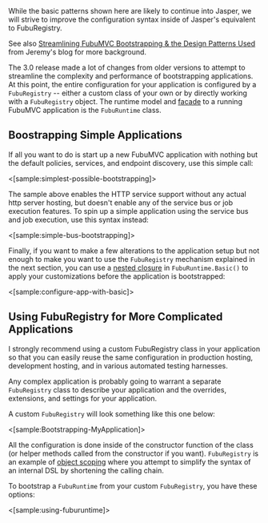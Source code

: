 <!--Title:Bootstrapping FubuMVC Applications-->
<!--Url:bootstrapping-->

<div class="alert alert-success">While the basic patterns shown here are likely to continue into Jasper, we will strive to improve the configuration syntax
inside of Jasper's equivalent to FubuRegistry.</div>

See also [Streamlining FubuMVC Bootstrapping & the Design Patterns Used](https://jeremydmiller.com/2015/08/19/streamlining-fubumvc-bootstrapping-the-design-patterns-used/)
from Jeremy's blog for more background. 

The 3.0 release made a lot of changes from older versions to attempt to streamline the complexity and performance of bootstrapping
applications. At this point, the entire configuration for your application is configured by a `FubuRegistry` -- either a custom class
of your own or by directly working with a `FubuRegistry` object. The runtime model and [facade](https://en.wikipedia.org/wiki/Facade_pattern) to a running FubuMVC application is 
the `FubuRuntime` class. 

## Boostrapping Simple Applications

If all you want to do is start up a new FubuMVC application with nothing but the default policies,
services, and endpoint discovery, use this simple call:

<[sample:simplest-possible-bootstrapping]>

The sample above enables the HTTP service support without any actual http server hosting, but doesn't
enable any of the service bus or job execution features. To spin up a simple application using the
service bus and job execution, use this syntax instead:

<[sample:simple-bus-bootstrapping]>

Finally, if you want to make a few alterations to the application setup but not enough to make you want to use the 
`FubuRegistry` mechanism explained in the next section, you can use a [nested closure](https://msdn.microsoft.com/en-us/magazine/Ee291514.aspx) in `FubuRuntime.Basic()` to
apply your customizations before the application is bootstrapped:

<[sample:configure-app-with-basic]>


## Using FubuRegistry for More Complicated Applications

<div class="alert alert-info">I strongly recommend using a custom FubuRegistry class in your application so that
you can easily reuse the same configuration in production hosting, development hosting, and in various 
automated testing harnesses.</div>

Any complex application is probably going to warrant a separate `FubuRegistry` class to describe your application
and the overrides, extensions, and settings for your application.

A custom `FubuRegistry` will look something like this one below:

<[sample:Bootstrapping-MyApplication]>

All the configuration is done inside of the constructor function of the class (or helper methods called from the constructor if you want).
`FubuRegistry` is an example of [object scoping](http://martinfowler.com/dslCatalog/objectScoping.html) where you attempt to simplify the syntax of an internal DSL by shortening
the calling chain. 

To bootstrap a `FubuRuntime` from your custom `FubuRegistry`, you have these options:

<[sample:using-fuburuntime]>



